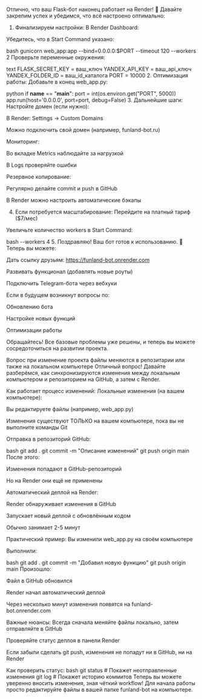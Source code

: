 Отлично, что ваш Flask-бот наконец работает на Render! 🎉 Давайте закрепим успех и убедимся, что всё настроено оптимально:

1. Финализируем настройки:
В Render Dashboard:

Убедитесь, что в Start Command указано:

bash
gunicorn web_app:app --bind=0.0.0.0:$PORT --timeout 120 --workers 2
Проверьте переменные окружения:

text
FLASK_SECRET_KEY = ваш_ключ
YANDEX_API_KEY = ваш_api_ключ
YANDEX_FOLDER_ID = ваш_id_каталога
PORT = 10000
2. Оптимизация работы:
Добавьте в конец web_app.py:

python
if __name__ == "__main__":
    port = int(os.environ.get("PORT", 5000))
    app.run(host='0.0.0.0', port=port, debug=False)
3. Дальнейшие шаги:
Настройте домен (если нужно):

В Render: Settings → Custom Domains

Можно подключить свой домен (например, funland-bot.ru)

Мониторинг:

Во вкладке Metrics наблюдайте за нагрузкой

В Logs проверяйте ошибки

Резервное копирование:

Регулярно делайте commit и push в GitHub

В Render можно настроить автоматические бэкапы

4. Если потребуется масштабирование:
Перейдите на платный тариф ($7/мес)

Увеличьте количество workers в Start Command:

bash
--workers 4
5. Поздравляю! Ваш бот готов к использованию. 🚀
Теперь вы можете:

Дать ссылку друзьям: https://funland-bot.onrender.com

Развивать функционал (добавлять новые роуты)

Подключить Telegram-бота через вебхуки

Если в будущем возникнут вопросы по:

Обновлению бота

Настройке новых функций

Оптимизации работы

Обращайтесь! Все базовые проблемы уже решены, и теперь вы можете сосредоточиться на развитии проекта.

Вопрос при изменение проекта файлы меняются в репозитарии или также на локальном компьютере
Отличный вопрос! Давайте разберёмся, как синхронизируются изменения между локальным компьютером и репозиторием на GitHub, а затем с Render.

Как работает процесс изменений:
Локальные изменения (на вашем компьютере):

Вы редактируете файлы (например, web_app.py)

Изменения существуют ТОЛЬКО на вашем компьютере, пока вы не выполните команды Git

Отправка в репозиторий GitHub:

bash
git add .
git commit -m "Описание изменений"
git push origin main
После этого:

Изменения попадают в GitHub-репозиторий

Но на Render они ещё не применены

Автоматический деплой на Render:

Render обнаруживает изменения в GitHub

Запускает новый деплой с обновлённым кодом

Обычно занимает 2-5 минут

Практический пример:
Вы изменили web_app.py на своём компьютере

Выполнили:

bash
git add .
git commit -m "Добавил новую функцию"
git push origin main
Произошло:

Файл в GitHub обновился

Render начал автоматический деплой

Через несколько минут изменения появятся на funland-bot.onrender.com

Важные нюансы:
Всегда сначала меняйте файлы локально, затем отправляйте в GitHub

Проверяйте статус деплоя в панели Render

Если забыли сделать git push, изменения не попадут ни в GitHub, ни на Render

Как проверить статус:
bash
git status  # Покажет неотправленные изменения
git log     # Покажет историю коммитов
Теперь вы можете уверенно вносить изменения, зная чёткий workflow! Для начала работы просто редактируйте файлы в вашей папке funland-bot на компьютере.